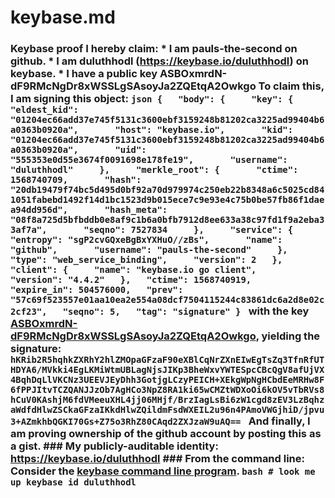 # keybase.md
### Keybase proof  I hereby claim:    * I am pauls-the-second on github.   * I am duluthhodl (https://keybase.io/duluthhodl) on keybase.   * I have a public key ASBOxmrdN-dF9RMcNgDr8xWSSLgSAsoyJa2ZQEtqA2Owkgo  To claim this, I am signing this object:  ```json {   "body": {     "key": {       "eldest_kid": "01204ec66add37e745f5131c3600ebf3159248b81202ca3225ad99404b6a0363b0920a",       "host": "keybase.io",       "kid": "01204ec66add37e745f5131c3600ebf3159248b81202ca3225ad99404b6a0363b0920a",       "uid": "555353e0d55e3674f0091698e178fe19",       "username": "duluthhodl"     },     "merkle_root": {       "ctime": 1568740709,       "hash": "20db19479f74bc5d495d0bf92a70d979974c250eb22b8348a6c5025cd841051fabebd1492f14d1bc1523d9b015ece7c9e93e4c75b0be57fb86f1daea94dd956d",       "hash_meta": "08f8a725d5bfbddb0e8af9c1b6a0bfb7912d8ee633a38c97fd1f9a2eba33af7a",       "seqno": 7527834     },     "service": {       "entropy": "sgP2cvGQxeBgBxYXHuO//zBs",       "name": "github",       "username": "pauls-the-second"     },     "type": "web_service_binding",     "version": 2   },   "client": {     "name": "keybase.io go client",     "version": "4.4.2"   },   "ctime": 1568740919,   "expire_in": 504576000,   "prev": "57c69f523557e01aa10ea2e554a08dcf7504115244c83861dc6a2d8e02c2cf23",   "seqno": 5,   "tag": "signature" } ```  with the key [ASBOxmrdN-dF9RMcNgDr8xWSSLgSAsoyJa2ZQEtqA2Owkgo](https://keybase.io/duluthhodl), yielding the signature:  ``` hKRib2R5hqhkZXRhY2hlZMOpaGFzaF90eXBlCqNrZXnEIwEgTsZq3TfnRfUTHDYA6/MVkki4EgLKMiWtmUBLagNjsJIKp3BheWxvYWTESpcCBcQgV8afUjVX4BqhDqLlVKCNz3UEEVJEyDhh3GotjgLCzyPEICH+XEkgWpNgHCbdEeMRHw8F6fPPJItvTCZQANJJzOb7AgHCo3NpZ8RA1ki65wCMZtWDXoOi6kOV5vTbRVs8hCuV0KAshjM6fdVMeeuXHL4jj06MHjf/BrzIagLsBi6zW1cgd8zEV3LzBqhzaWdfdHlwZSCkaGFzaIKkdHlwZQildmFsdWXEIL2u96n4PAmoVWGjhiD/jpvu3+AZmkhbQGKI70Gs+Z75o3RhZ80CAqd2ZXJzaW9uAQ==  ```  And finally, I am proving ownership of the github account by posting this as a gist.  ### My publicly-auditable identity:  https://keybase.io/duluthhodl  ### From the command line:  Consider the [keybase command line program](https://keybase.io/download).  ```bash # look me up keybase id duluthhodl ```
